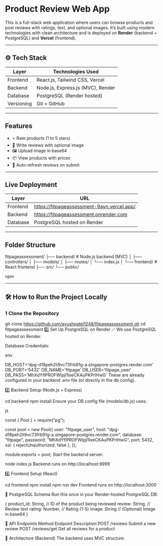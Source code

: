 # Product Review Web App

This is a full-stack web application where users can browse products and post reviews with ratings, text, and optional images. It’s built using modern technologies with clean architecture and is deployed on **Render** (backend + PostgreSQL) and **Vercel** (frontend).

---

## ⚙️ Tech Stack

| Layer       | Technologies Used                  |
|------------|-------------------------------------|
| Frontend   | React.js, Tailwind CSS, Vercel      |
| Backend    | Node.js, Express.js (MVC), Render   |
| Database   | PostgreSQL (Render hosted)          |
| Versioning | Git + GitHub                        |

---

##  Features

- ⭐ Rate products (1 to 5 stars)
- 📝 Write reviews with optional image
- 🖼️ Upload image in base64
- 📦 View products with prices
- 🔄 Auto-refresh reviews on submit

---

## Live Deployment

| Layer     | URL                                                                  |
|-----------|----------------------------------------------------------------------|
| Frontend  | https://fitpageassessment-9ayn.vercel.app/     
| Backend   | https://fitpageassessment.onrender.com
| Database  | PostgreSQL hosted on Render                                          |

---

##  Folder Structure

fitpageassessment/
├── backend/ # Node.js backend (MVC)
│ ├── controllers/
│ ├── models/
│ ├── routes/
│ └── index.js
│
└── frontend/ # React frontend
├── src/
└── public/

npm


---

## 🛠️ How to Run the Project Locally

### 1️ Clone the Repository

git clone https://github.com/ayushpatel1248/fitpageassessment.git
cd fitpageassessment
2️⃣ Set Up PostgreSQL on Render
✅ We use PostgreSQL hosted on Render.

Database Credentials:

env

DB_HOST='dpg-d18peh2li9vc73frb91g-a.singapore-postgres.render.com'
DB_PORT='5432'
DB_NAME='fitpage'
DB_USER='fitpage_user'
DB_PASS='MhXdYflPROFWlpjI1lxeCKAuPKPrlHwG'
These are already configured in your backend .env file (or directly in the db config).

3️⃣ Backend Setup (Node.js + Express)


cd backend
npm install
Ensure your DB config file (models/db.js) uses:

js

const { Pool } = require("pg");

const pool = new Pool({
  user: "fitpage_user",
  host: "dpg-d18peh2li9vc73frb91g-a.singapore-postgres.render.com",
  database: "fitpage",
  password: "MhXdYflPROFWlpjI1lxeCKAuPKPrlHwG",
  port: 5432,
  ssl: { rejectUnauthorized: false },
});

module.exports = pool;
Start the backend server:


node index.js
Backend runs on http://localhost:9999

4️⃣ Frontend Setup (React)

cd frontend
npm install
npm run dev
Frontend runs on http://localhost:3000

🧾 PostgreSQL Schema
Run this once in your Render-hosted PostgreSQL DB:

{
  product_id: String,     // ID of the product being reviewed
  review: String,         // Review text
  rating: Number,         // Rating (1-5)
  image: String           // (Optional) Image in base64
}

📡 API Endpoints
Method	Endpoint	Description
POST	/reviews	Submit a new review
POST	/reviews/get	Get all reviews for a product

🧱 Architecture (Backend)
The backend uses MVC structure:

